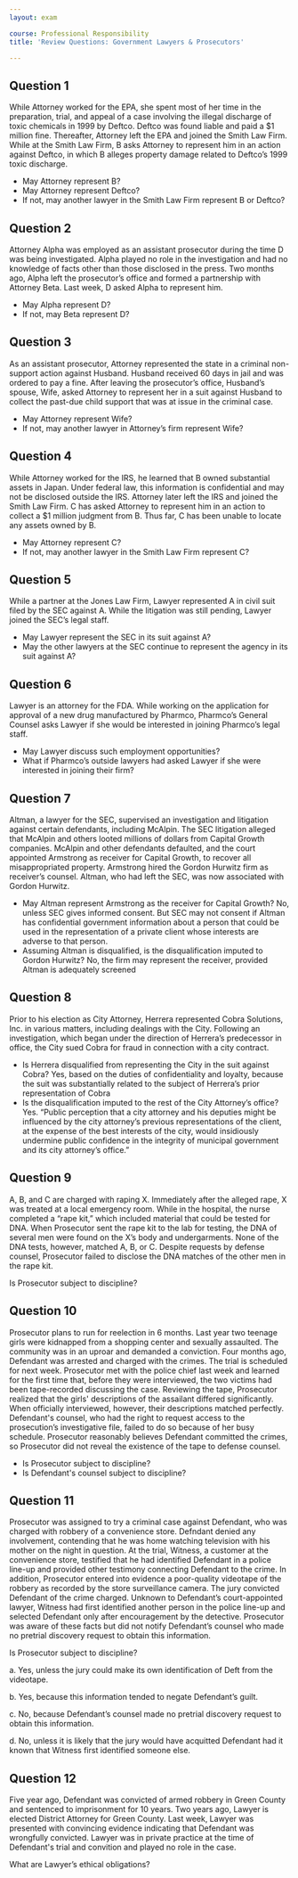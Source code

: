 ```yaml
---
layout: exam

course: Professional Responsibility
title: 'Review Questions: Government Lawyers & Prosecutors'

---
```


## Question 1

While Attorney worked for the EPA, she spent most of her time in the preparation, trial, and appeal of a case involving the illegal discharge of toxic chemicals in 1999 by Deftco. Deftco was found liable and paid a $1 million fine. Thereafter, Attorney left the EPA and joined the Smith Law Firm. While at the Smith Law Firm, B asks Attorney to represent him in an action against Deftco, in which B alleges property damage related to Deftco’s 1999 toxic discharge. 
	
-  May Attorney represent B?	
-  May Attorney represent Deftco?
-  If not, may another lawyer in the Smith Law Firm represent B or Deftco? 

## Question 2

Attorney Alpha was employed as an assistant prosecutor during the time D was being investigated. Alpha played no role in the investigation and had no knowledge of facts other than those disclosed in the press. Two months ago, Alpha left the prosecutor’s office and formed a partnership with Attorney Beta. Last week, D asked Alpha to represent him.
	
-  May Alpha represent D?
-  If not, may Beta represent D?

## Question 3

As an assistant prosecutor, Attorney represented the state in a criminal non-support action against Husband. Husband received 60 days in jail and was ordered to pay a fine. After leaving the prosecutor’s office, Husband’s spouse, Wife, asked Attorney to represent her in a suit against Husband to collect the past-due child support that was at issue in the criminal case.
	
-  May Attorney represent Wife?
-  If not, may another lawyer in Attorney’s firm represent Wife?

## Question 4

While Attorney worked for the IRS, he learned that B owned substantial assets in Japan. Under federal law, this information is confidential and may not be disclosed outside the IRS. Attorney later left the IRS and joined the Smith Law Firm. C has asked Attorney to represent him in an action to collect a $1 million judgment from B. Thus far, C has been unable to locate any assets owned by B. 
	
-  May Attorney represent C?
-  If not, may another lawyer in the Smith Law Firm represent C?

## Question 5

While a partner at the Jones Law Firm, Lawyer represented A in civil suit filed by the SEC against A. While the litigation was still pending, Lawyer joined the SEC’s legal staff. 
	
-  May Lawyer represent the SEC in its suit against A?
-  May the other lawyers at the SEC continue to represent the agency in its suit against A?

## Question 6

Lawyer is an attorney for the FDA. While working on the application for approval of a new drug manufactured by Pharmco, Pharmco’s General Counsel asks Lawyer if she would be interested in joining Pharmco’s legal staff. 
	
-  May Lawyer discuss such employment opportunities?
-  What if Pharmco’s outside lawyers had asked Lawyer if she were interested in joining their firm?

## Question 7

Altman, a lawyer for the SEC, supervised an investigation and litigation against certain defendants, including McAlpin. The SEC litigation alleged that McAlpin and others looted millions of dollars from Capital Growth companies. McAlpin and other defendants defaulted, and the court appointed Armstrong as receiver for Capital Growth, to recover all misappropriated property. Armstrong hired the Gordon Hurwitz firm as receiver’s counsel. Altman, who had left the SEC, was now associated with Gordon Hurwitz. 
	
-  May Altman represent Armstrong as the receiver for Capital Growth? No, unless SEC gives informed consent. But SEC may not consent if Altman has confidential government information about a person that could be used in the representation of a private client whose interests are adverse to that person. 
-  Assuming Altman is disqualified, is the disqualification imputed to Gordon Hurwitz? No, the firm may represent the receiver, provided Altman is adequately screened

## Question 8

Prior to his election as City Attorney, Herrera represented Cobra Solutions, Inc. in various matters, including dealings with the City. Following an investigation, which began under the direction of Herrera’s predecessor in office, the City sued Cobra for fraud in connection with a city contract. 
	
-  Is Herrera disqualified from representing the City in the suit against Cobra? Yes, based on the duties of confidentiality and loyalty, because the suit was substantially related to the subject of Herrera’s prior representation of Cobra
-  Is the disqualification imputed to the rest of the City Attorney’s office? Yes. “Public perception that a city attorney and his deputies might be influenced by the city attorney’s previous representations of the client, at the expense of the best interests of the city, would insidiously undermine public confidence in the integrity of municipal government and its city attorney’s office.”

## Question 9

A, B, and C are charged with raping X. Immediately after the alleged rape, X was treated at a local emergency room. While in the hospital, the nurse completed a “rape kit,” which included material that could be tested for DNA. When Prosecutor sent the rape kit to the lab for testing, the DNA of several men were found on the X’s body and undergarments. None of the DNA tests, however, matched A, B, or C. Despite requests by defense counsel, Prosecutor failed to disclose the DNA matches of the other men in the rape kit. 

Is Prosecutor subject to discipline?

## Question 10

Prosecutor plans to run for reelection in 6 months. Last year two teenage girls were kidnapped from a shopping center and sexually assaulted. The community was in an uproar and demanded a conviction. Four months ago, Defendant was arrested and charged with the crimes. The trial is scheduled for next week. Prosecutor met with the police chief last week and learned for the first time that, before they were interviewed, the two victims had been tape-recorded discussing the case. Reviewing the tape, Prosecutor realized that the girls' descriptions of the assailant differed significantly. When officially interviewed, however, their descriptions matched perfectly. Defendant's counsel, who had the right to request access to the prosecution’s investigative file, failed to do so because of her busy schedule. Prosecutor reasonably believes Defendant committed the crimes, so Prosecutor did not reveal the existence of the tape to defense counsel. 
	
-  Is Prosecutor subject to discipline?
-  Is Defendant's counsel subject to discipline?

## Question 11

Prosecutor was assigned to try a criminal case against Defendant, who was charged with robbery of a convenience store. Defndant denied any involvement, contending that he was home watching television with his mother on the night in question. At the trial, Witness, a customer at the convenience store, testified that he had identified Defendant in a police line-up and provided other testimony connecting Defendant to the crime. In addition, Prosecutor entered into evidence a poor-quality videotape of the robbery as recorded by the store surveillance camera. The jury convicted Defendant of the crime charged. Unknown to Defendant’s court-appointed lawyer, Witness had first identified another person in the police line-up and selected Defendant only after encouragement by the detective. Prosecutor was aware of these facts but did not notify Defendant’s counsel who made no pretrial discovery request to obtain this information. 

Is Prosecutor subject to discipline?
	
a. Yes, unless the jury could make its own identification of Deft from the videotape.

b. Yes, because this information tended to negate Defendant’s guilt.

c. No, because Defendant’s counsel made no pretrial discovery request to obtain this information.

d. No, unless it is likely that the jury would have acquitted Defendant had it known that Witness first identified someone else.

## Question 12

Five year ago, Defendant was convicted of armed robbery in Green County and sentenced to imprisonment for 10 years. Two years ago, Lawyer is elected District Attorney for Green County. Last week, Lawyer was presented with convincing evidence indicating that Defendant was wrongfully convicted. Lawyer was in private practice at the time of Defendant's trial and convition and played no role in the case. 

What are Lawyer’s ethical obligations?
